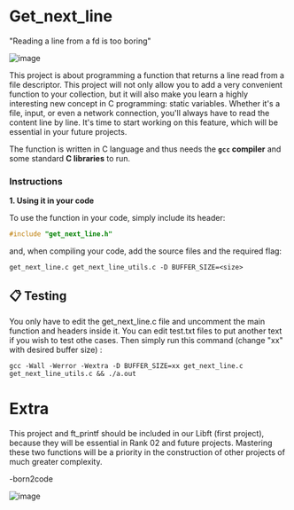 # Get_next_line
"Reading a line from a fd is too boring"

![image](https://github.com/ismaelucky342/get_next_line/assets/153450550/4535fcaa-51f4-44cc-9235-37e889656f83)

This project is about programming a function that returns a line read from a file descriptor.
This project will not only allow you to add a very convenient function to your collection, but it will also make you learn a highly interesting new concept in C programming: static variables.
Whether it's a file, input, or even a network connection, you'll always have to read the content line by line. It's time to start working on this feature, which will be essential in your future projects.

The function is written in C language and thus needs the **`gcc` compiler** and some standard **C libraries** to run.

### Instructions

**1. Using it in your code**

To use the function in your code, simply include its header:

```C
#include "get_next_line.h"
```

and, when compiling your code, add the source files and the required flag:

```shell
get_next_line.c get_next_line_utils.c -D BUFFER_SIZE=<size>
```

## 📋 Testing

You only have to edit the get_next_line.c file and uncomment the main function and headers inside it.
You can edit test.txt files to put another text if you wish to test othe cases.
Then simply run this command (change "xx" with desired buffer size) :

```shell
gcc -Wall -Werror -Wextra -D BUFFER_SIZE=xx get_next_line.c get_next_line_utils.c && ./a.out
```

# Extra 
This project and ft_printf should be included in our Libft (first project), because they will be essential in Rank 02 and future projects. Mastering these two functions will be a priority in the construction of other projects of much greater complexity.


-born2code


![image](https://github.com/ismaelucky342/ft_printf/assets/153450550/0ab002b6-139e-4b74-b2f9-931ae794fb68)
